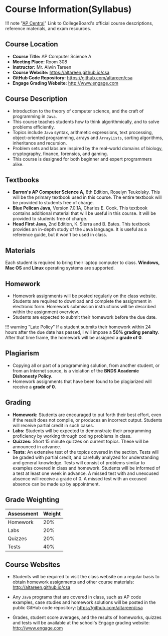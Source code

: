 # Course Information(Syllabus)

!!! note "[AP Central](https://apcentral.collegeboard.org/courses/ap-computer-science-a?course=ap-computer-science-a)"
    Link to CollegeBoard's official course descriptions, reference materials, and exam resources.

## Course Location
+ **Course Title:** AP Computer Science A
+ **Meeting Place:** Room 308
+ **Instructor:** Mr. Alwin Tareen
+ **Course Website:** <https://altareen.github.io/csa>
+ **GitHub Code Repository:** <https://github.com/altareen/csa>
+ **Engage Grading Website:** <http://www.engage.com>

## Course Description
+ Introduction to the theory of computer science, and the craft of programming in
`Java`.
+ This course teaches students how to think algorithmically, and to solve
problems efficiently.
+ Topics include `Java` syntax, arithmetic expressions, text
processing, object-oriented programming, arrays and `ArrayLists`, sorting algorithms,
inheritance and recursion.
+ Problem sets and labs are inspired by the real-world domains of biology,
cryptography, finance, forensics, and gaming.
+ This course is designed for both beginner and expert programmers alike.

## Textbooks
+ **Barron's AP Computer Science A,** 8th Edition, Roselyn Teukolsky.
This will be the primary textbook used in this course.
The entire textbook will be provided to students free of charge.
+ **Blue Pelican Java,** Version 7.0.1A, Charles E. Cook.
This textbook contains additional material that will be useful in this course.
It will be provided to students free of charge.
+ **Head First Java,** 2nd Edition, K. Sierra and B. Bates.
This textbook provides an in-depth study of the Java language.
It is useful as a reference guide, but it won't be used in class.

## Materials
Each student is required to bring their laptop computer to class.
**Windows,** **Mac OS** and **Linux** operating systems are supported.

## Homework
+ Homework assignments will be posted regularly on the class website.
Students are required to download and
complete the assignment in electronic form.
Homework submission instructions will be described within the
assignment overview.
+ Students are expected to submit their homework before the due date.

!!! warning "Late Policy"
    If a student submits their homework within
    24 hours after the due date has passed, I will impose a **50% grading penalty**.
    After that time frame, the homework will be assigned a **grade of 0**. 

## Plagiarism
+ Copying all or part of a programming solution, from another student,
or from an Internet source, is a violation of the **BNDS Academic Dishonesty Policy.**
+ Homework assignments that have been found to be plagiarized will receive a
**grade of 0**.

## Grading
+ **Homework:** Students are encouraged to put forth their best
effort, even if the result does not compile, or produces an incorrect
output. Students will receive partial credit in such cases.
+ **Labs:** Students will be expected to demonstrate their
programming proficiency by working through coding problems in class.
+ **Quizzes:** Short 15 minute quizzes on current topics.
These will be announced in advance.
+ **Tests:** An extensive test of the topics covered in the
section. Tests will be graded with partial credit, and carefully
analyzed for understanding and general knowledge. Tests will consist
of problems similar to examples covered in class and homework.
Students will be informed of a test at least one week in advance.
A missed test with and unexcused absence will receive a grade of 0.
A missed test with an excused absence can be made up by appointment.

## Grade Weighting

Assessment | Weight
---------- | ------
Homework   | 20%
Labs       | 20%
Quizzes    | 20%
Tests      | 40%

## Course Websites
+ Students will be required to visit the class website
on a regular basis to obtain
homework assignments and other course materials:
<http://altareen.github.io/csa>

+ Any `Java` programs that are covered in class, such as AP code examples,
case studies and homework solutions will be posted in the public GitHub
code repository:
<https://github.com/altareen/csa>

+ Grades, student score averages, and the results of homeworks,
quizzes and tests will be available at the school's Engage grading website:
<http://www.engage.com>


